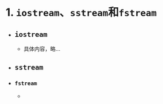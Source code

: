 # 1. `iostream`、`sstream`和`fstream`

* ## `iostream`

  * 具体内容，略...



* ## `sstream`





* ### `fstream`

  * 

